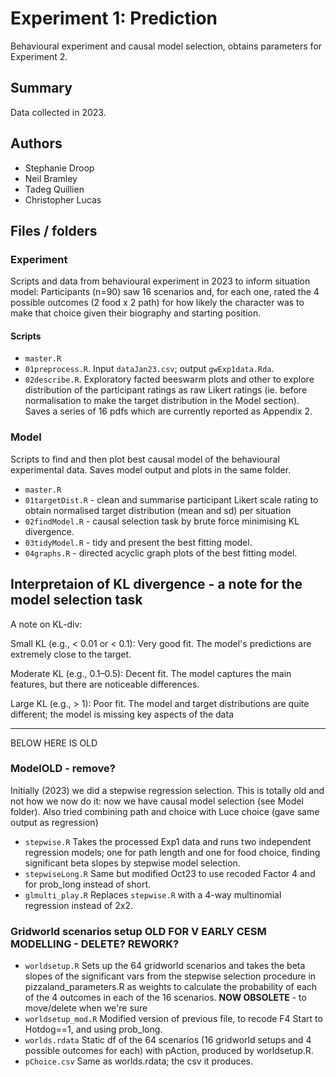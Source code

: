 # Experiment 1: Prediction

Behavioural experiment and causal model selection, obtains parameters for Experiment 2.

## Summary

Data collected in 2023.

## Authors

- Stephanie Droop
- Neil Bramley
- Tadeg Quillien
- Christopher Lucas

## Files / folders

### Experiment

Scripts and data from behavioural experiment in 2023 to inform situation model: Participants (n=90) saw 16 scenarios and, for each one, rated the 4 possible outcomes (2 food x 2 path) for how likely the character was to make that choice given their biography and starting position.

#### Scripts

- `master.R`
- `01preprocess.R`. Input `dataJan23.csv`; output `gwExp1data.Rda`.
- `02describe.R`. Exploratory facted beeswarm plots and other to explore distribution of the participant ratings as raw Likert ratings (ie. before normalisation to make the target distribution in the Model section). Saves a series of 16 pdfs which are currently reported as Appendix 2.

### Model

Scripts to find and then plot best causal model of the behavioural experimental data. Saves model output and plots in the same folder.

- `master.R`
- `01targetDist.R` - clean and summarise participant Likert scale rating to obtain normalised target distribution (mean and sd) per situation
- `02findModel.R` - causal selection task by brute force minimising KL divergence.
- `03tidyModel.R` - tidy and present the best fitting model.
- `04graphs.R` - directed acyclic graph plots of the best fitting model.

## Interpretaion of KL divergence - a note for the model selection task

A note on KL-div:

Small KL (e.g., < 0.01 or < 0.1): Very good fit. The model's predictions are extremely close to the target.

Moderate KL (e.g., 0.1–0.5): Decent fit. The model captures the main features, but there are noticeable differences.

Large KL (e.g., > 1): Poor fit. The model and target distributions are quite different; the model is missing key aspects of the data

---

BELOW HERE IS OLD

### ModelOLD - remove?

Initially (2023) we did a stepwise regression selection. This is totally old and not how we now do it: now we have causal model selection (see Model folder). Also tried combining path and choice with Luce choice (gave same output as regression)

- `stepwise.R` Takes the processed Exp1 data and runs two independent regression models; one for path length and one for food choice, finding significant beta slopes by stepwise model selection.
- `stepwiseLong.R` Same but modified Oct23 to use recoded Factor 4 and for prob_long instead of short.
- `glmulti_play.R` Replaces `stepwise.R` with a 4-way multinomial regression instead of 2x2.

### Gridworld scenarios setup OLD FOR V EARLY CESM MODELLING - DELETE? REWORK?

- `worldsetup.R` Sets up the 64 gridworld scenarios and takes the beta slopes of the significant vars from the stepwise selection procedure in pizzaland_parameters.R as weights to calculate the probability of each of the 4 outcomes in each of the 16 scenarios. **NOW OBSOLETE** - to move/delete when we're sure
- `worldsetup_mod.R` Modified version of previous file, to recode F4 Start to Hotdog==1, and using prob_long.
- `worlds.rdata` Static df of the 64 scenarios (16 gridworld setups and 4 possible outcomes for each) with pAction, produced by worldsetup.R.
- `pChoice.csv` Same as worlds.rdata; the csv it produces.
